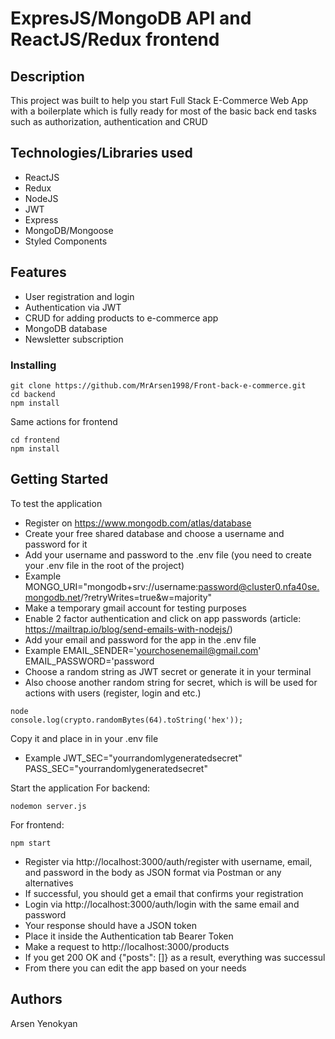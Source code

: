 # ExpresJS/MongoDB API and ReactJS/Redux frontend

## Description

This project was built to help you start Full Stack E-Commerce Web App with a boilerplate which is fully ready for most of the basic back end tasks such as authorization, authentication and CRUD

## Technologies/Libraries used

* ReactJS
* Redux
* NodeJS
* JWT
* Express
* MongoDB/Mongoose
* Styled Components


## Features

* User registration and login
* Authentication via JWT
* CRUD for adding products to e-commerce app
* MongoDB database
* Newsletter subscription

### Installing

```
git clone https://github.com/MrArsen1998/Front-back-e-commerce.git
cd backend
npm install
```
Same actions for frontend

```
cd frontend
npm install
```

## Getting Started

To test the application

* Register on https://www.mongodb.com/atlas/database
* Create your free shared database and choose a username and password for it
* Add your username and password to the .env file (you need to create your .env file in the root of the project)
* Example 
MONGO_URI="mongodb+srv://username:password@cluster0.nfa40se.mongodb.net/?retryWrites=true&w=majority"
* Make a temporary gmail account for testing purposes
* Enable 2 factor authentication and click on app passwords (article: https://mailtrap.io/blog/send-emails-with-nodejs/)
* Add your email and password for the app in the .env file
* Example
EMAIL_SENDER='yourchosenemail@gmail.com'
EMAIL_PASSWORD='password
* Choose a random string as JWT secret or generate it in your terminal
* Also choose another random string for secret, which is will be used for actions with users (register, login and etc.)
```
node
console.log(crypto.randomBytes(64).toString('hex'));
```
Copy it and place in in your .env file
* Example
JWT_SEC="yourrandomlygeneratedsecret"
PASS_SEC="yourrandomlygeneratedsecret"

Start the application
For backend: 
```
nodemon server.js 
```
For frontend: 
```
npm start
```
* Register via http://localhost:3000/auth/register with username, email, and password in the body as JSON format via Postman or any alternatives
* If successful, you should get a email that confirms your registration
* Login via http://localhost:3000/auth/login with the same email and password
* Your response should have a JSON token
* Place it inside the Authentication tab Bearer Token
* Make a request to http://localhost:3000/products
* If you get 200 OK and {"posts": []} as a result, everything was successul
* From there you can edit the app based on your needs

## Authors

Arsen Yenokyan

